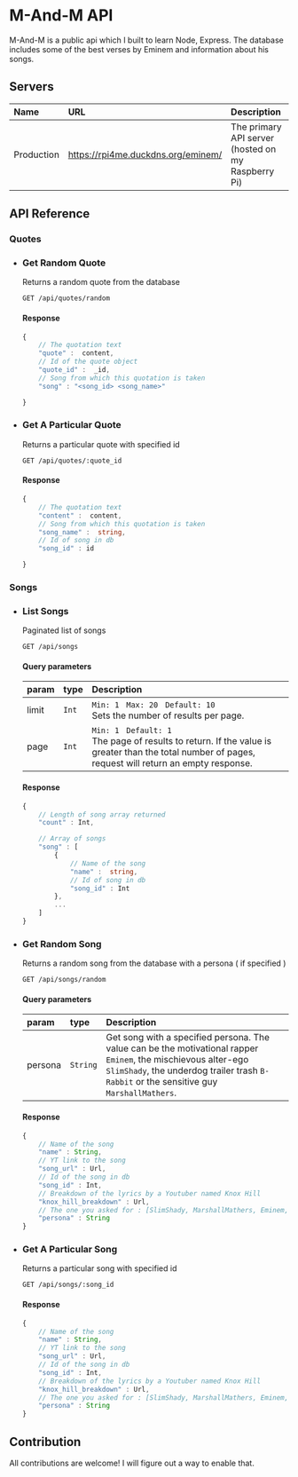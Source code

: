 # M-And-M API

M-And-M is a public api which I built to learn Node, Express. The database includes some of the best verses by Eminem and information about his songs.

## Servers

| Name       | URL                 | Description                                      |
| :--------- | :------------------ | :----------------------------------------------- |
| Production | https://rpi4me.duckdns.org/eminem/  | The primary API server (hosted on my Raspberry Pi) |

##  API Reference
###  Quotes
* ### Get Random Quote
	Returns a random quote from the database
	```HTTP
	GET /api/quotes/random
	```
	#### Response

	```ts
	{
		// The quotation text
		"quote" :  content,
		// Id of the quote object
		"quote_id" :  _id,
		// Song from which this quotation is taken
		"song" : "<song_id> <song_name>"

	}
	```

* ###  Get A Particular Quote
	Returns a particular quote with specified id 
	```HTTP
	GET /api/quotes/:quote_id
	```
	#### Response

	```ts
	{
		// The quotation text
		"content" :  content,
		// Song from which this quotation is taken
		"song_name" :  string,
		// Id of song in db
		"song_id" : id

	}
	```

###  Songs
* ###  List Songs
	Paginated list of songs
	```HTTP
	GET /api/songs
	```
	#### Query parameters

	| param     | type     | Description                                                                                                                                                                                                                                                                                                      |
	| :-------- | :------- | :--------------------------------------------------------------------------------------------------------------------------------------------------------------------------------------------------------------------------------------------------------------------------------------------------------------- |
	| limit     | `Int`    | `Min: 1` &nbsp; `Max: 20` &nbsp; `Default: 10` <br> Sets the number of results per page.                                                                                                                                                                                                                        |
	| page      | `Int`    | `Min: 1` &nbsp; `Default: 1` <br> The page of results to return. If the value is greater than the total number of pages, request will return an empty response.

	#### Response

	```ts
	{	
		// Length of song array returned
		"count" : Int,

		// Array of songs
		"song" : [
			{
				// Name of the song
				"name" :  string,
				// Id of song in db
				"song_id" : Int
			},
			...
		]
	}
	```

* ###  Get Random Song
	Returns a random song from the database with a persona ( if specified )
	```HTTP
	GET /api/songs/random
	```
	#### Query parameters

	| param     | type     | Description                                                                                                                                                                                                                                                                                                      |
	| :-------- | :------- | :--------------------------------------------------------------------------------------------------------------------------------------------------------------------------------------------------------------------------------------------------------------------------------------------------------------- |
	| persona  | `String` | Get song with a specified persona. The value can be the motivational rapper `Eminem`, the mischievous alter-ego `SlimShady`, the underdog trailer trash `B-Rabbit` or the sensitive guy `MarshallMathers`.

	#### Response

	```ts
	{	
		// Name of the song
		"name" : String,
		// YT link to the song
		"song_url" : Url,
		// Id of the song in db
		"song_id" : Int,
		// Breakdown of the lyrics by a Youtuber named Knox Hill
		"knox_hill_breakdown" : Url,
		// The one you asked for : [SlimShady, MarshallMathers, Eminem, B-Rabbit]
		"persona" : String
	}
	```

* ###  Get A Particular Song
	Returns a particular song with specified id 
	```HTTP
	GET /api/songs/:song_id
	```
	#### Response

	```ts
	{	
		// Name of the song
		"name" : String,
		// YT link to the song
		"song_url" : Url,
		// Id of the song in db
		"song_id" : Int,
		// Breakdown of the lyrics by a Youtuber named Knox Hill
		"knox_hill_breakdown" : Url,
		// The one you asked for : [SlimShady, MarshallMathers, Eminem, B-Rabbit]
		"persona" : String
	}
	```

## Contribution

All contributions are welcome! I will figure out a way to enable that.

